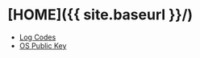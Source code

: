 ---
---

# [HOME]({{ site.baseurl }}/)

* [Log Codes](logCodes.txt)
* [OS Public Key](ospubkey.txt)

